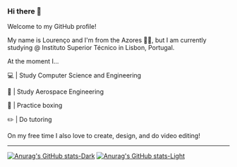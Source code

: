 ### Hi there 👋

Welcome to my GitHub profile!

My name is Lourenço and I'm from the Azores :evergreen_tree::dolphin:, but I am currently studying @ Instituto Superior Técnico in Lisbon, Portugal.

At the moment I...

:computer: | Study Computer Science and Engineering

:rocket: |  Study Aerospace Engineering

:facepunch: |  Practice boxing

:pencil2: |  Do tutoring

On my free time I also love to create, design, and do video editing! 
***

[![Anurag's GitHub stats-Dark](https://github-readme-stats.vercel.app/api?username=lourencop01&show_icons=true&theme=dark#gh-dark-mode-only)](https://github.com/anuraghazra/github-readme-stats#gh-dark-mode-only)
[![Anurag's GitHub stats-Light](https://github-readme-stats.vercel.app/api?username=lourencop01&show_icons=true&theme=default#gh-light-mode-only)](https://github.com/anuraghazra/github-readme-stats#gh-light-mode-only)


